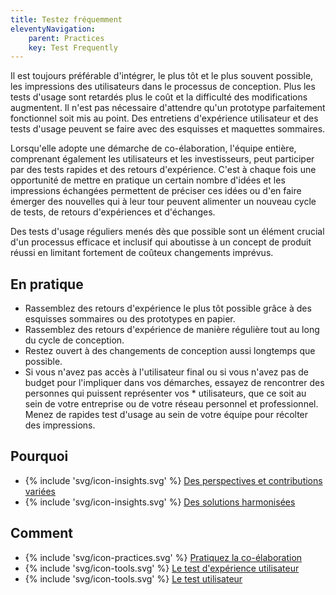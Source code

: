 ```yaml
---
title: Testez fréquemment
eleventyNavigation:
    parent: Practices
    key: Test Frequently
---
```


Il est toujours préférable d'intégrer, le plus tôt et le plus souvent possible, les impressions des utilisateurs dans le
processus de conception. Plus les tests d'usage sont retardés plus le coût et la difficulté des modifications
augmentent. Il n'est pas nécessaire d'attendre qu'un prototype parfaitement fonctionnel soit mis au point. Des
entretiens d'expérience utilisateur et des tests d'usage peuvent se faire avec des esquisses et maquettes sommaires.

Lorsqu'elle adopte une démarche de co-élaboration, l'équipe entière, comprenant également les utilisateurs et les
investisseurs, peut participer par des tests rapides et des retours d'expérience. C'est à chaque fois une opportunité de
mettre en pratique un certain nombre d'idées et les impressions échangées permettent de préciser ces idées ou d'en faire
émerger des nouvelles qui à leur tour peuvent alimenter un nouveau cycle de tests, de retours d'expériences et
d'échanges.

Des tests d'usage réguliers menés dès que possible sont un élément crucial d'un processus efficace et inclusif qui
aboutisse à un concept de produit réussi en limitant fortement de coûteux changements imprévus.

## En pratique

* Rassemblez des retours d'expérience le plus tôt possible grâce à des esquisses sommaires ou des prototypes en papier.
* Rassemblez des retours d'expérience de manière régulière tout au long du cycle de conception.
* Restez ouvert à des changements de conception aussi longtemps que possible.
* Si vous n'avez pas accès à l'utilisateur final ou si vous n'avez pas de budget pour l'impliquer dans vos démarches,
  essayez de rencontrer des personnes qui puissent représenter vos * utilisateurs, que ce soit au sein de votre
  entreprise ou de votre réseau personnel et professionnel. Menez de rapides test d'usage au sein de votre équipe pour
  récolter des impressions.

## Pourquoi

* {% include 'svg/icon-insights.svg' %} [Des perspectives et contributions variées](../../idees/des-perspectives-et-contributions-variees/)
* {% include 'svg/icon-insights.svg' %} [Des solutions harmonisées](../../idees/des-solutions-harmonisees/)

## Comment

* {% include 'svg/icon-practices.svg' %} [Pratiquez la co-élaboration](../../pratiques/pratiquez-la-co-elaboration/)
* {% include 'svg/icon-tools.svg' %} [Le test d'expérience utilisateur](../../outils/le-test-dexperience-utilisateur/)
* {% include 'svg/icon-tools.svg' %} [Le test utilisateur](../../outils/le-test-utilisateur/)
